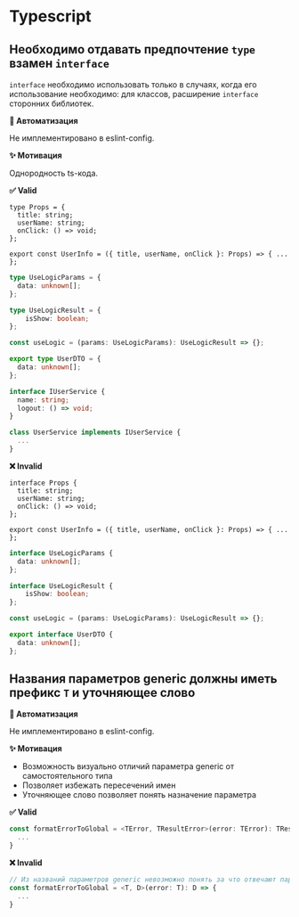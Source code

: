 # Typescript

## Необходимо отдавать предпочтение `type` взамен `interface`

`interface` необходимо использовать только в случаях, когда его использование необходимо: для классов, расширение `interface` сторонних библиотек.

**🤖 Автоматизация**

Не имплементировано в eslint-config.

**✨ Мотивация**

Однородность ts-кода.

**✅ Valid**

```tsx
type Props = {
  title: string;
  userName: string;
  onClick: () => void;
};

export const UserInfo = ({ title, userName, onClick }: Props) => { ... };
```

```ts
type UseLogicParams = {
  data: unknown[];
};

type UseLogicResult = {
    isShow: boolean;
};

const useLogic = (params: UseLogicParams): UseLogicResult => {};
```

```ts
export type UserDTO = {
  data: unknown[];
};
```

```ts
interface IUserService {
  name: string;
  logout: () => void;
}

class UserService implements IUserService {
  ...
}
```

**❌ Invalid**

```tsx
interface Props {
  title: string;
  userName: string;
  onClick: () => void;
};

export const UserInfo = ({ title, userName, onClick }: Props) => { ... };
```

```ts
interface UseLogicParams {
  data: unknown[];
};

interface UseLogicResult {
    isShow: boolean;
};

const useLogic = (params: UseLogicParams): UseLogicResult => {};
```

```ts
export interface UserDTO {
  data: unknown[];
};
```

## Названия параметров generic должны иметь префикс `T` и уточняющее слово

**🤖 Автоматизация**

Не имплементировано в eslint-config.

**✨ Мотивация**

- Возможность визуально отличий параметра generic от самостоятельного типа
- Позволяет избежать пересечений имен
- Уточняющее слово позволяет понять назначение параметра

**✅ Valid**

```ts
const formatErrorToGlobal = <TError, TResultError>(error: TError): TResultError => {
  ...
}
```

**❌ Invalid**

```ts
// Из названий параметров generic невозможно понять за что отвечают параметры
const formatErrorToGlobal = <T, D>(error: T): D => {
  ...
}
```
